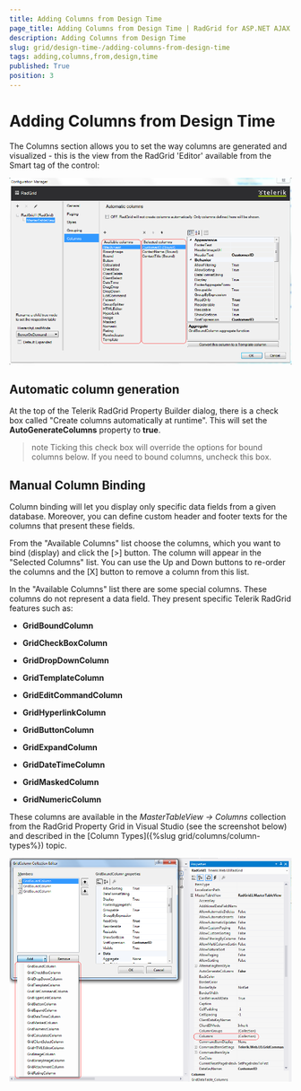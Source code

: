 ```yaml
---
title: Adding Columns from Design Time
page_title: Adding Columns from Design Time | RadGrid for ASP.NET AJAX Documentation
description: Adding Columns from Design Time
slug: grid/design-time-/adding-columns-from-design-time
tags: adding,columns,from,design,time
published: True
position: 3
---
```


# Adding Columns from Design Time



The Columns section allows you to set the way columns are generated and visualized - this is the view from the RadGrid 'Editor' available from the Smart tag of the control:

![Design-time adding columns](images/grid_adding_columns_from_design-time.png)

## Automatic column generation

At the top of the Telerik RadGrid Property Builder dialog, there is a check box called "Create columns automatically at runtime". This will set the **AutoGenerateColumns** property to **true**.

>note Ticking this check box will override the options for bound columns below. If you need to bound columns, uncheck this box.
>


## Manual Column Binding

Column binding will let you display only specific data fields from a given database. Moreover, you can define custom header and footer texts for the columns that present these fields.

From the "Available Columns" list choose the columns, which you want to bind (display) and click the [>] button. The column will appear in the "Selected Columns" list. You can use the Up and Down buttons to re-order the columns and the [X] button to remove a column from this list.

In the "Available Columns" list there are some special columns. These columns do not represent a data field. They present specific Telerik RadGrid features such as:

* **GridBoundColumn**

* **GridCheckBoxColumn**

* **GridDropDownColumn**

* **GridTemplateColumn**

* **GridEditCommandColumn**

* **GridHyperlinkColumn**

* **GridButtonColumn**

* **GridExpandColumn**

* **GridDateTimeColumn**

* **GridMaskedColumn**

* **GridNumericColumn**

These columns are available in the *MasterTableView -> Columns* collection from the RadGrid Property Grid in Visual Studio (see the screenshot below) and described in the [Column Types]({%slug grid/columns/column-types%}) topic.

![Property Builder](images/grd_DesignPropertyGrid.PNG)

